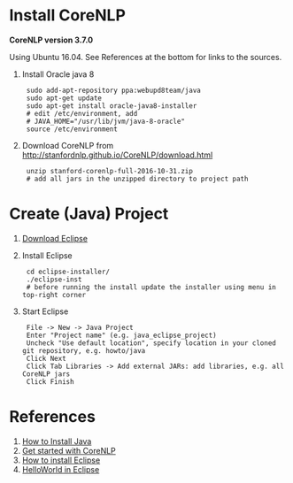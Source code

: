 # Install CoreNLP
**CoreNLP version 3.7.0**

Using Ubuntu 16.04. See References at the bottom for links to the sources.

1. Install Oracle java 8

        sudo add-apt-repository ppa:webupd8team/java
        sudo apt-get update
        sudo apt-get install oracle-java8-installer
        # edit /etc/environment, add
        # JAVA_HOME="/usr/lib/jvm/java-8-oracle"
        source /etc/environment
    
2. Download CoreNLP from http://stanfordnlp.github.io/CoreNLP/download.html

        unzip stanford-corenlp-full-2016-10-31.zip
        # add all jars in the unzipped directory to project path


# Create (Java) Project

1. [Download Eclipse](https://eclipse.org/downloads/)
2. Install Eclipse

        cd eclipse-installer/
        ./eclipse-inst
        # before running the install update the installer using menu in top-right corner
3. Start Eclipse

        File -> New -> Java Project
        Enter "Project name" (e.g. java_eclipse_project)
        Uncheck "Use default location", specify location in your cloned git repository, e.g. howto/java
        Click Next
        Click Tab Libraries -> Add external JARs: add libraries, e.g. all CoreNLP jars
        Click Finish
        

# References

1. [How to Install Java](https://www.digitalocean.com/community/tutorials/how-to-install-java-with-apt-get-on-ubuntu-16-04)
2. [Get started with CoreNLP](http://eirew.blogspot.com/2014/11/analyzing-text-using-stanford-corenlp.html)
3. [How to install Eclipse](http://askubuntu.com/questions/695382/how-to-install-eclipse-using-its-installer)
4. [HelloWorld in Eclipse](https://www.cis.upenn.edu/~matuszek/cit591-2004/Pages/starting-eclipse.html)
